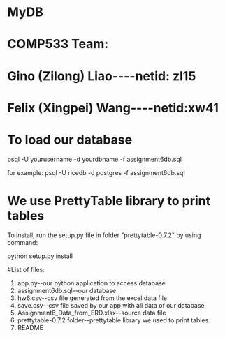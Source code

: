 # MyDB
# COMP533 Team:
# Gino (Zilong) Liao----netid: zl15
# Felix (Xingpei) Wang----netid:xw41


# To load our database
psql -U yourusername -d yourdbname -f assignment6db.sql

for example:
psql -U ricedb -d postgres -f assignment6db.sql




# We use PrettyTable library to print tables
To install, run the setup.py file in folder "prettytable-0.7.2"
by using command:

python setup.py install



#List of files:
1. app.py--our python application to access database
2. assignment6db.sql--our database
3. hw6.csv--csv file generated from the excel data file
4. save.csv--csv file saved by our app with all data of our database
5. Assignment6_Data_from_ERD.xlsx--source data file
6. prettytable-0.7.2 folder--prettytable library we used to print tables
7. README






